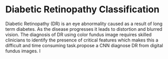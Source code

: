 # Diabetic Retinopathy Classification
 
Diabetic  Retinopathy  (DR)  is  an  eye  abnormality  caused  as a  result  of  long  term  diabetes.  As  the  disease progresses it leads to distortion and blurred vision. The diagnosis of DR using color fundus image requires skilled clinicians to identify the presence of critical features which makes this a difficult and time consuming task.propose a CNN  diagnose  DR  from  digital  fundus  images.  I

